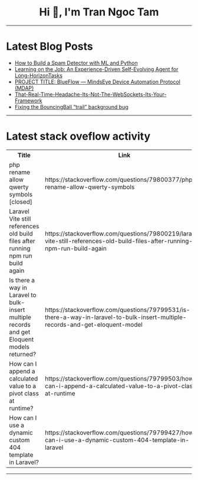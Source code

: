 <h1 align="center">Hi 👋, I'm Tran Ngoc Tam</h1>

---

# Latest Blog Posts 
<!-- BLOG-POST-LIST:START -->
- [How to Build a Spam Detector with ML and Python](https://dev.to/hew/how-to-build-a-spam-detector-with-ml-and-python-3b5p)
- [Learning on the Job: An Experience-Driven Self-Evolving Agent for Long-HorizonTasks](https://dev.to/paperium/learning-on-the-job-an-experience-driven-self-evolving-agent-for-long-horizontasks-38j3)
- [PROJECT TITLE: BlueFlow — MindsEye Device Automation Protocol &lpar;MDAP&rpar;](https://dev.to/p_thabiwa_0ca34c2f83/project-title-blueflow-mindseye-device-automation-protocol-mdap-1dom)
- [That-Real-Time-Headache-Its-Not-The-WebSockets-Its-Your-Framework](https://dev.to/member_ece4a271/that-real-time-headache-its-not-the-websockets-its-your-framework-2ha5)
- [Fixing the BouncingBall “trail” background bug](https://dev.to/oleksandrakordonets/fixing-the-bouncingball-trail-background-bug-4p9f)
<!-- BLOG-POST-LIST:END -->

---

# Latest stack oveflow activity
<table>
  <tr><th>Title</th><th>Link</th></tr>
  <!-- STACKOVERFLOW:START --><tr><td>php rename allow qwerty symbols [closed]</td><td>https://stackoverflow.com/questions/79800377/php-rename-allow-qwerty-symbols</td></tr><tr><td>Laravel Vite still references old build files after running npm run build again</td><td>https://stackoverflow.com/questions/79800219/laravel-vite-still-references-old-build-files-after-running-npm-run-build-again</td></tr><tr><td>Is there a way in Laravel to bulk-insert multiple records and get Eloquent models returned?</td><td>https://stackoverflow.com/questions/79799531/is-there-a-way-in-laravel-to-bulk-insert-multiple-records-and-get-eloquent-model</td></tr><tr><td>How can I append a calculated value to a pivot class at runtime?</td><td>https://stackoverflow.com/questions/79799503/how-can-i-append-a-calculated-value-to-a-pivot-class-at-runtime</td></tr><tr><td>How can I use a dynamic custom 404 template in Laravel?</td><td>https://stackoverflow.com/questions/79799427/how-can-i-use-a-dynamic-custom-404-template-in-laravel</td></tr><!-- STACKOVERFLOW:END -->
</table>

---


